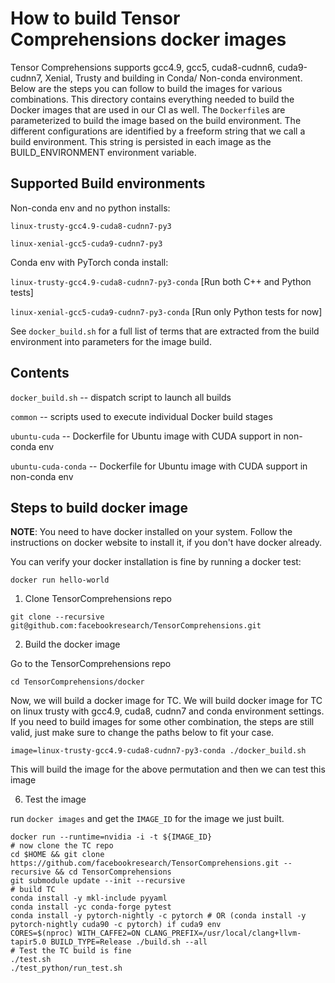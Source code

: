 # How to build Tensor Comprehensions docker images

Tensor Comprehensions supports gcc4.9, gcc5, cuda8-cudnn6, cuda9-cudnn7, Xenial, Trusty
and building in Conda/ Non-conda environment. Below are the steps you can follow
to build the images for various combinations. This directory contains everything needed to build the Docker images that are used in our CI as well. The `Dockerfile`s are parameterized to build the image based on the build environment. The different configurations are identified by a freeform string that we call a build environment. This string is persisted in each image as the BUILD_ENVIRONMENT environment variable.

## Supported Build environments

Non-conda env and no python installs:

`linux-trusty-gcc4.9-cuda8-cudnn7-py3`

`linux-xenial-gcc5-cuda9-cudnn7-py3`

Conda env with PyTorch conda install:

`linux-trusty-gcc4.9-cuda8-cudnn7-py3-conda` [Run both C++ and Python tests]

`linux-xenial-gcc5-cuda9-cudnn7-py3-conda` [Run only Python tests for now]

See `docker_build.sh` for a full list of terms that are extracted from the build environment into parameters for the image build.

## Contents

`docker_build.sh` -- dispatch script to launch all builds

`common` -- scripts used to execute individual Docker build stages

`ubuntu-cuda` -- Dockerfile for Ubuntu image with CUDA support in non-conda env

`ubuntu-cuda-conda` -- Dockerfile for Ubuntu image with CUDA support in non-conda env

## Steps to build docker image

**NOTE**: You need to have docker installed on your system. Follow the instructions
on docker website to install it, if you don't have docker already.

You can verify your docker installation is fine by running a docker test:

```Shell
docker run hello-world
```

1. Clone TensorComprehensions repo

```Shell
git clone --recursive git@github.com:facebookresearch/TensorComprehensions.git
```

2. Build the docker image

Go to the TensorComprehensions repo

```Shell
cd TensorComprehensions/docker
```

Now, we will build a docker image for TC. We will build docker image for TC on
linux trusty with gcc4.9, cuda8, cudnn7 and conda environment settings. If you
need to build images for some other combination, the steps are still valid, just
make sure to change the paths below to fit your case.

```Shell
image=linux-trusty-gcc4.9-cuda8-cudnn7-py3-conda ./docker_build.sh
```

This will build the image for the above permutation and then we can test this image

6. Test the image

run `docker images` and get the `IMAGE_ID` for the image we just built.

```Shell
docker run --runtime=nvidia -i -t ${IMAGE_ID}
# now clone the TC repo
cd $HOME && git clone https://github.com/facebookresearch/TensorComprehensions.git --recursive && cd TensorComprehensions
git submodule update --init --recursive
# build TC
conda install -y mkl-include pyyaml
conda install -yc conda-forge pytest
conda install -y pytorch-nightly -c pytorch # OR (conda install -y pytorch-nightly cuda90 -c pytorch) if cuda9 env
CORES=$(nproc) WITH_CAFFE2=ON CLANG_PREFIX=/usr/local/clang+llvm-tapir5.0 BUILD_TYPE=Release ./build.sh --all
# Test the TC build is fine
./test.sh
./test_python/run_test.sh
```
